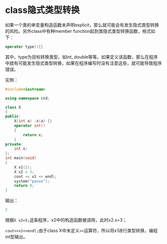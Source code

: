 # class隐式类型转换

如果一个类的单变量构造函数未声明explicit，那么就可能会有发生隐式类型转换的风险。另外class中有种member function起到类隐式类型转换函数，格式如下：

~~~c++
operator type(){}
~~~

其中，type为目标转换类型，如int, double等等。如果定义该函数，那么在程序中就有可能发生隐式类型转换，如果在程序编写时没有注意这些，就可能导致程序错误。

实例：

~~~c++
#include<iostream>

using namespace std;

class X
{
public:
	X(int a) :x(a) {}
	operator int() 
	{ 
		return x; 
	}
private: 
	int x;
};
int main(void)
{
	X x1(2);
	X x2 = 3;
	cout << x1 << endl;
	system("pause");
	return 0;
}
~~~

输出：

~~~c++
2
~~~

根据`X x2=3;`这条程序，x2中的构造函数被调用，此时x2.x=3；

`cout<<x1<<endl;`由于class X中未定义`<<`运算符，所以将x1进行类型转换，编程int型输出。

